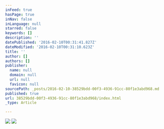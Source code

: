 ```yaml
---
inFeed: true
hasPage: true
inNav: false
inLanguage: null
starred: false
keywords: []
description: ''
datePublished: '2016-02-10T00:31:41.827Z'
dateModified: '2016-02-10T00:31:10.623Z'
title: ''
author: []
authors: []
publisher:
  name: null
  domain: null
  url: null
  favicon: null
sourcePath: _posts/2016-02-10-38529bdd-00f3-4936-91cc-80f1e3abd968.md
published: true
url: 38529bdd-00f3-4936-91cc-80f1e3abd968/index.html
_type: Article

---
```

![](https://the-grid-user-content.s3-us-west-2.amazonaws.com/81a1ad08-37aa-4eca-a9c0-97b5302e935c.jpg)
![](https://the-grid-user-content.s3-us-west-2.amazonaws.com/d99bbf7f-f581-4ff3-b225-fce72321ff22.jpg)